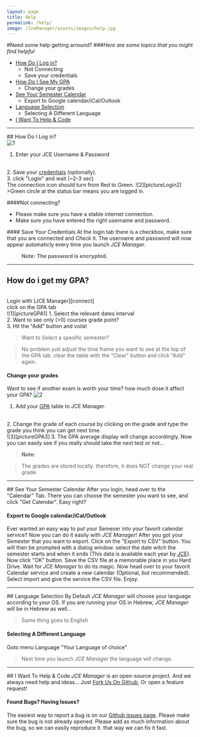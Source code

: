 ```yaml
---
layout: page
title: Help
permalink: /help/
image: /JceManager/assets/images/help.jpg
---
```


#Need some help getting arround?
###*Here are some topics that you might find helpful*



-  [How Do I Log in?][connect]
	-  <a href="#notConnecting" style="text-decoration: none">Not Connecting</a>
	-  <a href="#credentials" style="text-decoration: none">Save your credentials</a>
-  [How Do I See My GPA][GPA]
	-  <a href="#GPAchange" style="text-decoration: none">Change your grades</a>
-  [See Your Semester Calendar][cal]
	-  Export to Google calendar/iCal/Outlook
-  [Language Selection][loco]
	-  Selecting A Different Language
-  [I Want To Help & Code][fork]



---
##<a name="connect"></a><i class="fa fa-sign-in"></i> How Do I Log in?
<br/>
![1][pictureLogin1]
<br/>
1. Enter your JCE Username & Password
<br/>
2. Save your <a href="#credentials">credentials</a> (optionally).
<br/>
3. click "Login" and wait (~2-3 sec)
<br/>
The connection icon should turn from Red to Green.
![2][pictureLogin2]
>Green circle at the status bar means you are logged in.

####<a name="notConnecting"/><i class="fa fa-chain-broken"></i>Not connecting?

 - Please make sure you have a stable internet connection.
 - Make sure you have entered the right username and password.

####<a name="credentials"/><i class="fa fa-floppy-o"></i> Save Your Credentials
At the login tab there is a checkbox, make sure that you are connected and *Check* it.
The username and password will now appear automaticly every time you launch *JCE Manager*.

>**Note:** <b>The password is encrypted.</b>

---

## <a name="GPA"/><i class="fa fa-file"></i> How do i get my GPA?
<br/>
Login with [JCE Manager][connect]
<br/>
click on the GPA tab
<br/>
![1][pictureGPA1]
1. Select the relevant dates interval
<br/>
2. Want to see only (>0) courses grade point?
<br/>
3. Hit the "Add" button and voila!
<br/>

>Want to Select a spesific semester? 

>No problem just adjust the time frame you want to see at the top of the GPA tab. clear the table with the
>"Clear" button and click "Add" again.

#### <a name="GPAchange"/><i class="fa fa-search"></i>Change your grades

Want to see if another exam is worth your time? how much dose it affect your GPA?
![2][pictureGPA2]

1. Add your <a href="#GPA">GPA</a> table to JCE Manager.
<br/>
2. Change the grade of each course by clicking on the grade and type the grade you think you can get next time.
<br/>
![3][pictureGPA3]
3. The GPA average display will change accordingly.
Now you can easily see if you really should take the next test or not...

>**Note:**

>The grades are stored locally. therefore, it does NOT change your real grade.

---

##<a name="cal"></a> <i class="fa fa-calendar"></i> See Your Semester Calendar
After you login, head over to the "Calendar" Tab.
There you can choose the semester you want to see, and click "Get Calendar".
Easy right?

#### <i class="fa fa-share"></i> Export to Google calendar/iCal/Outlook
Ever wanted an easy way to put your Semeser into your favorit calendar service?
Now you can do it easily with *JCE Manager*!
After you got your Semester that you want to export. Click on the "Export to CSV" button. You will then be prompted with a dialog window.
select the date witch the semester starts and when it ends (This data is available each year by [JCE][jce]). Now click "OK" button. Save the CSV file at a memorable place in you Hard Drive. Wait for *JCE Manager* to do its magic.
Now head over to your favorit Calendar service and create a new calendar (Optional, but recommended).
Select import and give the service the CSV file.
Enjoy.

---

##<a name="loco"></a> <i class="fa fa-globe"></i> Language Selection
By Default *JCE Manager* will choose your language according to your OS. 
If you are running your OS in Hebrew, *JCE Manager* will be in Hebrew as well... 
> Same thing goes to English

#### <i class="fa fa-globe"></i> Selecting A Different Language
Goto menu <i class="fa fa-arrow-right"></i> Language <i class="fa fa-arrow-right"></i> "Your Language of choice"
>Next time you launch *JCE Manager* the language will change.

---

##<a name="fork"></a> <i class="fa fa-github"></i> I Want To Help & Code
*JCE Manager* is an open-source project. And we always need help and ideas...
Just [<i class="fa fa-code-fork"></i>Fork Us On Github][git], Or open a feature request!

#### <i class="fa fa-bug"></i> Found Bugs? Having Issues?
The easiest way to report a *bug* is on our [<i class="fa fa-github"></i> Github issues page][gitbug].
Please make sure the bug is not already opened. Please add as much information about the bug, so we can easily reproduce it. that way we can fix it fast.

[connect]: #connect
[GPA]: #GPA
[cal]: #cal 
[loco]: #loco
[fork]: #fork
[git]: https://github.com/liranbg/JceManager
[gitbug]: https://github.com/liranbg/JceManager/issues/new
[jce]: http://www.jce.ac.il/
[pictureLogin1]: ../assets/images/helpEng/login1.png
[pictureLogin2]: ../assets/images/helpEng/login2.png
[pictureGPA1]: ../assets/images/helpEng/gpa1.png
[pictureGPA2]: ../assets/images/helpEng/gpa2.png
[pictureGPA3]: ../assets/images/helpEng/gpa3.png
[pictureLang1]: ../assets/images/helpEng/langchange1.png
[pictureLang2]: ../assets/images/helpEng/langchange2.png
[pictureLang3]: ../assets/images/helpEng/langchange3.png
[pictureCal1]: ../assets/images/helpEng/cal1.png
[pictureCal2]: ../assets/images/helpEng/cal2.png
[pictureCalExpo1]: ../assets/images/helpEng/calexpo1.png
[pictureCalExpo2]: ../assets/images/helpEng/calexpo2.png
[pictureHowTo]: ../assets/images/helpEng/howto.png
[pictureAbout]: ../assets/images/helpEng/about.png